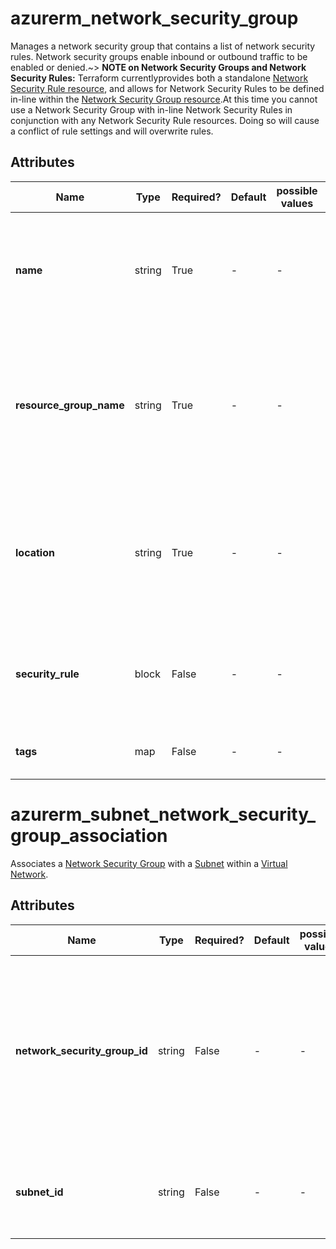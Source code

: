 # azurerm_network_security_group

Manages a network security group that contains a list of network security rules.  Network security groups enable inbound or outbound traffic to be enabled or denied.~> **NOTE on Network Security Groups and Network Security Rules:** Terraform currentlyprovides both a standalone [Network Security Rule resource](network_security_rule.html), and allows for Network Security Rules to be defined in-line within the [Network Security Group resource](network_security_group.html).At this time you cannot use a Network Security Group with in-line Network Security Rules in conjunction with any Network Security Rule resources. Doing so will cause a conflict of rule settings and will overwrite rules.

## Attributes

| Name | Type | Required? | Default  | possible values | Description |
| ---- | ---- | --------- | -------- | ----------- | ----------- |
| **name** | string | True | -  |  -  | Specifies the name of the network security group. Changing this forces a new resource to be created. | 
| **resource_group_name** | string | True | -  |  -  | The name of the resource group in which to create the network security group. Changing this forces a new resource to be created. | 
| **location** | string | True | -  |  -  | Specifies the supported Azure location where the resource exists. Changing this forces a new resource to be created. | 
| **security_rule** | block | False | -  |  -  | List of `security_rule` objects representing security rules, as defined below. | 
| **tags** | map | False | -  |  -  | A mapping of tags to assign to the resource. | 

# azurerm_subnet_network_security_group_association

Associates a [Network Security Group](network_security_group.html) with a [Subnet](subnet.html) within a [Virtual Network](virtual_network.html).

## Attributes

| Name | Type | Required? | Default  | possible values | Description |
| ---- | ---- | --------- | -------- | ----------- | ----------- |
| **network_security_group_id** | string | False | -  |  -  | The ID of the Network Security Group which should be associated with the Subnet. Changing this forces a new resource to be created. | 
| **subnet_id** | string | False | -  |  -  | The ID of the Subnet. Changing this forces a new resource to be created. | 

